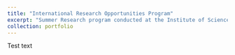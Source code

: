 ```yaml
---
title: "International Research Opportunities Program"
excerpt: "Summer Research program conducted at the Institute of Science Tokyo under Prof. Miyoshi<br/><img src='/images/500x300.png'>"
collection: portfolio
---
```


Test text
